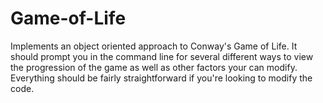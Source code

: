 # Game-of-Life
Implements an object oriented approach to Conway's Game of Life. It should prompt you in the command line for several different ways to view the progression of the game as well as other factors your can modify. Everything should be fairly straightforward if you're looking to modify the code.
